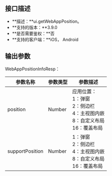 ## 接口描述
- **描述：**ui.getWebAppPosition。
- **支持的版本：**3.9.0
- **是否需要鉴权：**否
- **支持的客户端：**iOS， Android


## 输出参数
WebAppPositionInfoResp：

| 参数名称 | 参数类型 | 参数描述 |
| --- | --- | --- |
| position | Number | 应用位置：<br>1：弹窗<br>2：侧边栏<br>4：主视图内嵌<br>8：自定义布局<br>16：覆盖布局 |
| supportPosition | Number | 1：弹窗<br>2：侧边栏<br>4：主视图内嵌<br>8：自定义布局<br>16：覆盖布局 |
